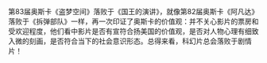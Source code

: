 <!---
markmeta_author: wongoo
markmeta_date: 2011-02-28 13:01:04
excerpt: 奥斯卡 价值观 盗梦空间 国王的演讲
slug: oscar_value
markmeta_title: 奥斯卡的价值观
wordpress_id: 75
markmeta_categories: Inspiration
-->

第83届奥斯卡《盗梦空间》落败于《国王的演讲》，就像第82届奥斯卡《阿凡达》落败于《拆弹部队》一样，再一次印证了奥斯卡的价值观：并不关心影片的票房和受欢迎程度，他们看中影片是否有宣符合扬美国的价值观，是否对人物心理有细致入微的刻画，是否符合当下的社会意识形态。总得来看，科幻片总会落败于剧情片！
